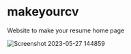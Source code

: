# makeyourcv
Website to make your resume
home page

![Screenshot 2023-05-27 144859](https://github.com/ankushtripathii/makeyourcv/assets/89534251/5d3d05d9-f0df-4969-b182-12a75ac288d4)
